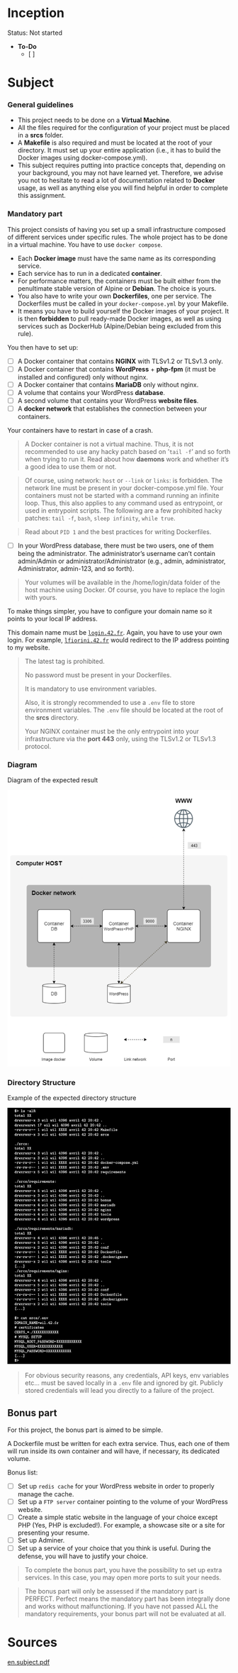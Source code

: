 # Inception

Status: Not started



- **To-Do**
    - [ ]  

# Subject

### General guidelines


- This project needs to be done on a **Virtual Machine**.
- All the files required for the configuration of your project must be placed in a **srcs** folder.
- A **Makefile** is also required and must be located at the root of your directory. It must set up your entire application (i.e., it has to build the Docker images using docker-compose.yml).
- This subject requires putting into practice concepts that, depending on your background, you may not have learned yet. Therefore, we advise you not to hesitate to read a lot of documentation related to **Docker** usage, as well as anything else you will find helpful in order to complete this assignment.

### Mandatory part


This project consists of having you set up a small infrastructure composed of different services under specific rules. The whole project has to be done in a virtual machine. You have to use `docker compose`.

- Each **Docker image** must have the same name as its corresponding service.
- Each service has to run in a dedicated **container**.
- For performance matters, the containers must be built either from the penultimate stable version of Alpine or **Debian**. The choice is yours.
- You also have to write your own **Dockerfiles**, one per service. The Dockerfiles must be called in your `docker-compose.yml` by your Makefile.
- It means you have to build yourself the Docker images of your project. It is then **forbidden** to pull ready-made Docker images, as well as using services such as DockerHub (Alpine/Debian being excluded from this rule).

 
You then have to set up:

- [ ]  A Docker container that contains **NGINX** with TLSv1.2 or TLSv1.3 only.
- [ ]  A Docker container that contains **WordPress** + **php-fpm** (it must be installed and configured) only without nginx.
- [ ]  A Docker container that contains **MariaDB** only without nginx.
- [ ]  A volume that contains your WordPress **database**.
- [ ]  A second volume that contains your WordPress **website files**.
- [ ]  A **docker network** that establishes the connection between your containers.

Your containers have to restart in case of a crash.

> A Docker container is not a virtual machine. Thus, it is not recommended to use any hacky patch based on ’`tail -f`’ and so forth when trying to run it. Read about how **daemons** work and whether it’s a good idea to use them or not.
> 
> 


> Of course, using network: `host` or `--link` or `links`: is forbidden. The network line must be present in your docker-compose.yml file. Your containers must not be started with a command running an infinite loop. Thus, this also applies to any command used as entrypoint, or used in entrypoint scripts. The following are a few prohibited hacky patches: `tail -f`, `bash`, `sleep infinity`, `while true`.
> 

> Read about `PID 1` and the best practices for writing Dockerfiles.
> 
- [ ]  In your WordPress database, there must be two users, one of them being the administrator. The administrator’s username can’t contain admin/Admin or administrator/Administrator (e.g., admin, administrator, Administrator, admin-123, and so forth).

> Your volumes will be available in the /home/login/data folder of the host machine using Docker. Of course, you have to replace the login with yours.
> 

To make things simpler, you have to configure your domain name so it points to your local IP address.

This domain name must be [`login.42.fr`](http://login.42.fr/). Again, you have to use your own login.
For example, [`lfiorini.42.fr`](http://wil.42.fr/) would redirect to the IP address pointing to my website.

> The latest tag is prohibited.
> 
> No password must be present in your Dockerfiles.
> 
> It is mandatory to use environment variables.
> 
> Also, it is strongly recommended to use a `.env` file to store environment variables. The `.env` file should be located at the root of the **srcs** directory.
> 
> Your NGINX container must be the only entrypoint into your infrastructure via the **port 443** only, using the TLSv1.2 or TLSv1.3 protocol.
> 


### Diagram

Diagram of the expected result

![Diagram of the expected result](assets/diagram.png)


### Directory Structure

Example of the expected directory structure

![Example of the expected directory structure](assets/directory_structure.png)


> For obvious security reasons, any credentials, API keys, env variables etc... must be saved locally in a `.env` file and ignored by git. Publicly stored credentials will lead you directly to a failure of the project.
> 

## Bonus part

For this project, the bonus part is aimed to be simple.

A Dockerfile must be written for each extra service. Thus, each one of them will run inside its own container and will have, if necessary, its dedicated volume.

Bonus list:

- [ ]  Set up `redis cache` for your WordPress website in order to properly manage the cache.
- [ ]  Set up a `FTP server` container pointing to the volume of your WordPress website.
- [ ]  Create a simple static website in the language of your choice except PHP (Yes, PHP is excluded!). For example, a showcase site or a site for presenting your resume.
- [ ]  Set up Adminer.
- [ ]  Set up a service of your choice that you think is useful. During the defense, you will have to justify your choice.

> To complete the bonus part, you have the possibility to set up extra services. In this case, you may open more ports to suit your needs.
> 

> The bonus part will only be assessed if the mandatory part is PERFECT. Perfect means the mandatory part has been integrally done and works without malfunctioning.
If you have not passed ALL the mandatory requirements, your bonus part will not be evaluated at all.
> 


# Sources

[en.subject.pdf](assets/en.subject.pdf)
